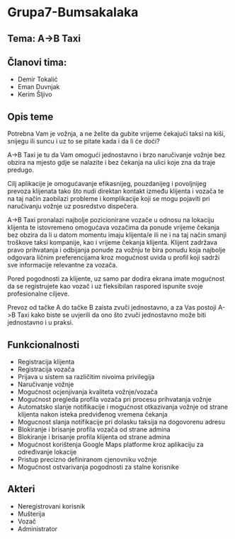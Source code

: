 # Grupa7-Bumsakalaka
## Tema: A->B Taxi
## Članovi tima:
* Demir Tokalić
* Eman Duvnjak
* Kerim Šljivo
## Opis teme
Potrebna Vam je vožnja, a ne želite da gubite vrijeme čekajući taksi na kiši, snijegu ili suncu i uz to se pitate kada i da li će doći?

A->B Taxi je tu da Vam omogući jednostavno i brzo naručivanje vožnje bez obzira na mjesto gdje se nalazite i bez čekanja na ulici koje zna da traje predugo.

Cilj aplikacije je omogućavanje efikasnijeg, pouzdanijeg i povoljnijeg prevoza klijenata tako što nudi direktan kontakt između klijenta i vozača te na taj način zaobilazi probleme i komplikacije koji se mogu pojaviti pri naručivanju vožnje uz posredstvo dispečera.

A->B Taxi pronalazi najbolje pozicionirane vozače u odnosu na lokaciju klijenta te istovremeno omogućava vozačima da ponude vrijeme čekanja bez obzira da li u datom momentu imaju klijenta/e ili ne i na taj način smanji troškove taksi kompanije, kao i vrijeme čekanja klijenta. Klijent zadržava pravo prihvatanja i odbijanja ponude za vožnju te bira ponudu koja najbolje odgovara ličnim preferencijama kroz mogućnost uvida u profil koji sadrži sve informacije relevantne za vozača.

Pored pogodnosti za klijente, uz samo par dodira ekrana imate mogućnost da se registrujete kao vozač i uz fleksibilan raspored ispunite svoje profesionalne ciljeve.

Prevoz od tačke A do tačke B zaista zvuči jednostavno, a za Vas postoji A->B Taxi kako biste se uvjerili da ono što zvuči jednostavno može biti jednostavno i u praksi.
## Funkcionalnosti
*	Registracija klijenta
*	Registracija vozača
*	Prijava u sistem sa različitim nivoima privilegija
*	Naručivanje vožnje
*	Mogućnost ocjenjivanja kvaliteta vožnje/vozača
*	Mogućnost pregleda profila vozača pri procesu prihvatanja vožnje
*	Automatsko slanje notifikacije i mogućnost otkazivanja vožnje od strane klijenta nakon isteka predviđenog vremena čekanja
*	Mogucnost slanja notifikacije pri dolasku taksija na dogovorenu adresu
*	Blokiranje i brisanje profila vozača od strane admina
*	Blokiranje i brisanje profila klijenta od strane admina
*	Mogućnost korištenja Google Maps platforme kroz aplikaciju za određivanje lokacije
*	Pristup precizno definiranom cjenovniku vožnje
*	Mogućnost ostvarivanja pogodnosti za stalne korisnike
## Akteri
* Neregistrovani korisnik
* Mušterija
* Vozač
* Administrator
